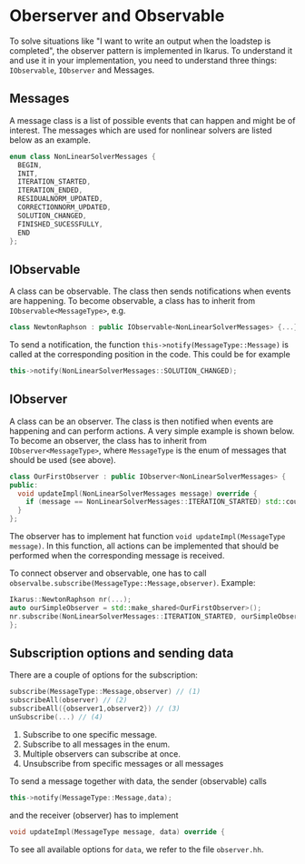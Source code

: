 # Oberserver and Observable

To solve situations like "I want to write an output when the loadstep is completed", the observer pattern is implemented in Ikarus.
To understand it and use it in your implementation, you need to understand three things: ``IObservable``, ``IObserver`` and Messages.

## Messages
A message class is a list of possible events that can happen and might be of interest. The messages which are used for 
nonlinear solvers are listed below as an example.
```cpp
enum class NonLinearSolverMessages {
  BEGIN,
  INIT,
  ITERATION_STARTED,
  ITERATION_ENDED,
  RESIDUALNORM_UPDATED,
  CORRECTIONNORM_UPDATED,
  SOLUTION_CHANGED,
  FINISHED_SUCESSFULLY,
  END
};
```

## IObservable
A class can be observable. The class then sends notifications when events are happening. To become observable, a class has
to inherit from ``IObservable<MessageType>``, e.g.
```cpp
class NewtonRaphson : public IObservable<NonLinearSolverMessages> {...};
```
To send a notification, the function ``this->notify(MessageType::Message)`` is called at the corresponding position in the code.
This could be for example
```cpp
this->notify(NonLinearSolverMessages::SOLUTION_CHANGED);
```


## IObserver
A class can be an observer. The class is then notified when events are happening and can perform actions. A very simple
example is shown below. To become an observer, the class has to inherit from ``IObserver<MessageType>``, where ``MessageType``
is the enum of messages that should be used (see above). 
```cpp
class OurFirstObserver : public IObserver<NonLinearSolverMessages> {
public:
  void updateImpl(NonLinearSolverMessages message) override {
    if (message == NonLinearSolverMessages::ITERATION_STARTED) std::cout << "Yeah, the iteration started. Let's go!\n";
  }
};
```
The observer has to implement hat function ``void updateImpl(MessageType message)``. In this function, all actions can
be implemented that should be performed when the corresponding message is received.

To connect observer and observable, one has to call ``observalbe.subscribe(MessageType::Message,observer)``. Example:
```cpp
Ikarus::NewtonRaphson nr(...);
auto ourSimpleObserver = std::make_shared<OurFirstObserver>();
nr.subscribe(NonLinearSolverMessages::ITERATION_STARTED, ourSimpleObserver);
};
```

## Subscription options and sending data
There are a couple of options for the subscription:
```cpp
subscribe(MessageType::Message,observer) // (1)
subscribeAll(observer) // (2)
subscribeAll({observer1,observer2}) // (3)
unSubscribe(...) // (4)
```

1. Subscribe to one specific message.
2. Subscribe to all messages in the enum.
3. Multiple observers can subscribe at once.
4. Unsubscribe from specific messages or all messages

To send a message together with data, the sender (observable) calls
```cpp
this->notify(MessageType::Message,data);
```
and the receiver (observer) has to implement
```cpp
void updateImpl(MessageType message, data) override {
```
To see all available options for ``data``, we refer to the file ``observer.hh``.
